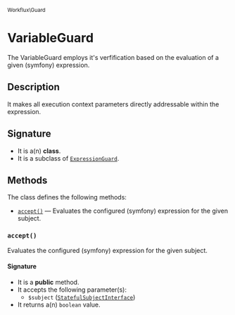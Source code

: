 <small>Workflux\Guard</small>

VariableGuard
=============

The VariableGuard employs it&#039;s verfification based on the evaluation of a given (symfony) expression.

Description
-----------

It makes all execution context parameters directly addressable within the expression.

Signature
---------

- It is a(n) **class**.
- It is a subclass of [`ExpressionGuard`](../../Workflux/Guard/ExpressionGuard.md).

Methods
-------

The class defines the following methods:

- [`accept()`](#accept) &mdash; Evaluates the configured (symfony) expression for the given subject.

### `accept()` <a name="accept"></a>

Evaluates the configured (symfony) expression for the given subject.

#### Signature

- It is a **public** method.
- It accepts the following parameter(s):
    - `$subject` ([`StatefulSubjectInterface`](../../Workflux/StatefulSubjectInterface.md))
- It returns a(n) `boolean` value.


